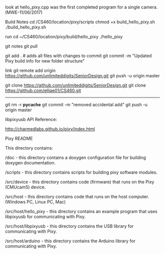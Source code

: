 look at hello_pixy.cpp was the first completed program for a single camera.  (MWE-11/06/2017)

Build Notes
cd /CS460/location/pixy/scripts
chmod +x build_hello_pixy.sh
./build_hello_pixy.sh

run
cd ~/CS460/location/pixy/build/hello_pixy 
./hello_pixy


git notes
git pull


git add . # adds all files with changes to commit
git commit -m "Updated Pixy build info for new folder structure"

link
git remote add origin https://github.com/unlimiteddigits/SeniorDesign.git
git push -u origin master

git clone https://github.com/unlimiteddigits/SeniorDesign.git
git clone https://github.com/elliae01/CS460.git

-----------------------------
git rm -r  __pycache__
git commit -m "removed accidental add"
git push -u origin master





libpixyusb API Reference:

http://charmedlabs.github.io/pixy/index.html

Pixy README

This directory contains:


/doc - this directory contains a doxygen configuration file for building doxygen documentation.

/scripts - this directory contains scripts for building pixy software modules.

/src/device - this directory contains code (firmware) that runs on the Pixy
(CMUcam5) device.

/src/host - this directory contains code that runs on the host computer.
(Windows PC, Linux PC, Mac)

/src/host/hello_pixy - this directory contains an example program that uses libpixyusb for communicating with Pixy.

/src/host/libpixyusb - this directory contains the USB library for communicating with Pixy.

/src/host/arduino - this directory contains the Arduino library for communicating with Pixy.

